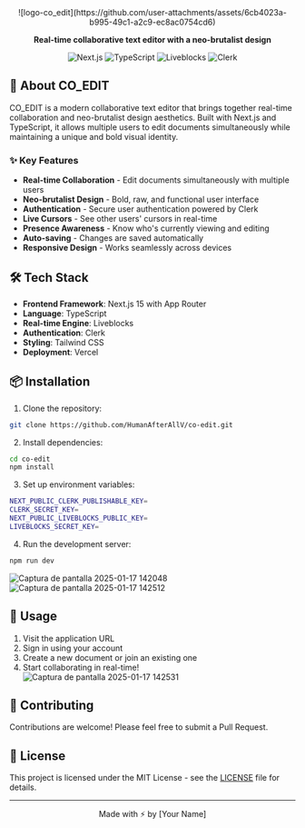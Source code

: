 <div align="center">
![logo-co_edit](https://github.com/user-attachments/assets/6cb4023a-b995-49c1-a2c9-ec8ac0754cd6)

  <p><strong>Real-time collaborative text editor with a neo-brutalist design</strong></p>
</div>

<div align="center">
  
  ![Next.js](https://img.shields.io/badge/Next.js-000000?style=for-the-badge&logo=next.js&logoColor=white)
  ![TypeScript](https://img.shields.io/badge/TypeScript-007ACC?style=for-the-badge&logo=typescript&logoColor=white)
  ![Liveblocks](https://img.shields.io/badge/Liveblocks-FF5E1E?style=for-the-badge&logo=data:image/png;base64,iVBORw0KGgoAAAANSUhEUgAAAA4AAAAOCAYAAAAfSC3RAAAACXBIWXMAAAsTAAALEwEAmpwYAAAAAXNSR0IArs4c6QAAAARnQU1BAACxjwv8YQUAAADASURBVHgBjZLBDcIwDEU/VQdghA7ACGzACB2BDcoI3YAROkJHyAiMkBGyAUD+j2wlbhPBk6IkduL4xw5wsdYO8LfYCcZaNBEQzxjHmPB+GHYhxc/qJ2t558cB+49RampRE1v4VD+BLEhPXyjJKz2iJNYQK4IMKHwvXmKNkZDNlZKEL4wJ5EhOz+k5kDOLb7DHiK7Yx1qxHNF5QVXtqUU0cl5Q5R1kZn7MvuHgW9YKXzLkqf/G+L0YVn8CK5Bf9gGpOGu+8L4AAAAASUVORK5CYII=)
  ![Clerk](https://img.shields.io/badge/Clerk-6C47FF?style=for-the-badge&logo=clerk&logoColor=white)
  
</div>

## 🚀 About CO_EDIT

CO_EDIT is a modern collaborative text editor that brings together real-time collaboration and neo-brutalist design aesthetics. Built with Next.js and TypeScript, it allows multiple users to edit documents simultaneously while maintaining a unique and bold visual identity.

### ✨ Key Features

- **Real-time Collaboration** - Edit documents simultaneously with multiple users
- **Neo-brutalist Design** - Bold, raw, and functional user interface
- **Authentication** - Secure user authentication powered by Clerk
- **Live Cursors** - See other users' cursors in real-time
- **Presence Awareness** - Know who's currently viewing and editing
- **Auto-saving** - Changes are saved automatically
- **Responsive Design** - Works seamlessly across devices

## 🛠️ Tech Stack

- **Frontend Framework**: Next.js 15 with App Router
- **Language**: TypeScript
- **Real-time Engine**: Liveblocks
- **Authentication**: Clerk
- **Styling**: Tailwind CSS
- **Deployment**: Vercel

## 📦 Installation

1. Clone the repository:
```bash
git clone https://github.com/HumanAfterAllV/co-edit.git
```

2. Install dependencies:
```bash
cd co-edit
npm install
```

3. Set up environment variables:
```bash
NEXT_PUBLIC_CLERK_PUBLISHABLE_KEY=
CLERK_SECRET_KEY=
NEXT_PUBLIC_LIVEBLOCKS_PUBLIC_KEY=
LIVEBLOCKS_SECRET_KEY=
```

4. Run the development server:
```bash
npm run dev
```
![Captura de pantalla 2025-01-17 142048](https://github.com/user-attachments/assets/960483f9-ccc2-4f52-b6e3-bb314c10a387)
![Captura de pantalla 2025-01-17 142512](https://github.com/user-attachments/assets/6d344f17-c062-4b8c-827e-a12d858e9193)

## 🚦 Usage

1. Visit the application URL
2. Sign in using your account
3. Create a new document or join an existing one
4. Start collaborating in real-time!
![Captura de pantalla 2025-01-17 142531](https://github.com/user-attachments/assets/21cdbc2d-2fe0-4d60-9f8f-1650df78a930)

## 🤝 Contributing

Contributions are welcome! Please feel free to submit a Pull Request.

## 📄 License

This project is licensed under the MIT License - see the [LICENSE](LICENSE) file for details.

---

<div align="center">
  Made with ⚡️ by [Your Name]
</div>
